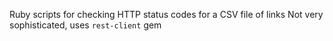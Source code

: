 Ruby scripts for checking HTTP status codes for a CSV file of links
Not very sophisticated, uses `rest-client` gem
